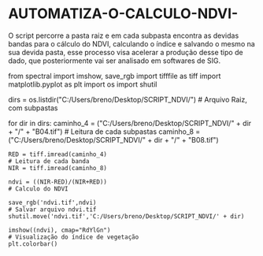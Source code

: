 # AUTOMATIZA-O-CALCULO-NDVI-
O script percorre a pasta raiz e em cada subpasta encontra as devidas bandas para o cálculo do NDVI, calculando o índice e salvando o mesmo na sua devida pasta, esse processo visa acelerar a produção desse tipo de dado, que posteriormente vai ser analisado em softwares de SIG.



from spectral import imshow, save_rgb
import tifffile as tiff
import matplotlib.pyplot as plt
import os 
import shutil

dirs = os.listdir("C:/Users/breno/Desktop/SCRIPT_NDVI/")                           # Arquivo Raiz, com subpastas  

for dir in dirs:
    caminho_4 = ("C:/Users/breno/Desktop/SCRIPT_NDVI/" + dir + "/" + "B04.tif")    # Leitura de cada subpastas 
    caminho_8 = ("C:/Users/breno/Desktop/SCRIPT_NDVI/" + dir + "/" + "B08.tif")
       
    RED = tiff.imread(caminho_4)                                                   # Leitura de cada banda 
    NIR = tiff.imread(caminho_8)
    
    ndvi = ((NIR-RED)/(NIR+RED))                                                   # Calculo do NDVI
    
    save_rgb('ndvi.tif',ndvi)                                                      # Salvar arquivo ndvi.tif
    shutil.move('ndvi.tif','C:/Users/breno/Desktop/SCRIPT_NDVI/' + dir) 
    
    imshow((ndvi), cmap="RdYlGn")                                                  # Visualização do índice de vegetação
    plt.colorbar()
    

